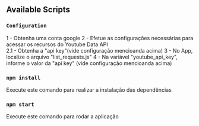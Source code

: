 ## Available Scripts

### `Configuration`

1 - Obtenha uma conta google
2 - Efetue as configurações necessárias para acessar os recursos do Youtube Data API     
    2.1 - Obtenha a "api key"(vide configuração mencioanda acima)
3 - No App, localize o arquivo "list_requests.js"
4 - Na variável "youtube_api_key", informe o valor da "api key" (vide configuração mencioanda acima) 

### `npm install`

Execute este comando para realizar a instalação das dependências

### `npm start`

Execute este comando para rodar a aplicação